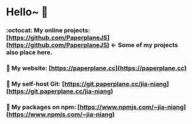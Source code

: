 # Hello~ 👋

### :octocat: My online projects: [https://github.com/PaperplaneJS](https://github.com/PaperplaneJS) **← Some of my projects also place here.**

### 🌠 My website: [https://paperplane.cc](https://paperplane.cc)

### 💽 My self-host Git: [https://git.paperplane.cc/jia-niang](https://git.paperplane.cc/jia-niang)

### 💎 My packages on npm: [https://www.npmjs.com/~jia-niang](https://www.npmjs.com/~jia-niang)
